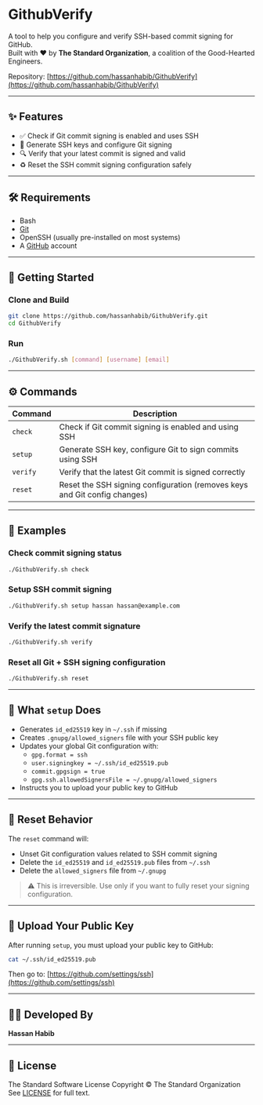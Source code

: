 ﻿# GithubVerify

A tool to help you configure and verify SSH-based commit signing for GitHub.  
Built with ❤️ by **The Standard Organization**, a coalition of the Good-Hearted Engineers.

Repository: [https://github.com/hassanhabib/GithubVerify](https://github.com/hassanhabib/GithubVerify)

---

## ✨ Features

- ✅ Check if Git commit signing is enabled and uses SSH
- 🔐 Generate SSH keys and configure Git signing
- 🔍 Verify that your latest commit is signed and valid
- ♻️ Reset the SSH commit signing configuration safely

---

## 🛠 Requirements

- Bash
- [Git](https://git-scm.com/downloads)
- OpenSSH (usually pre-installed on most systems)
- A [GitHub](https://github.com) account

---

## 🚀 Getting Started

### Clone and Build

```bash
git clone https://github.com/hassanhabib/GithubVerify.git
cd GithubVerify
```

### Run

```bash
./GithubVerify.sh [command] [username] [email]
```

---

## ⚙️ Commands

| Command   | Description                                                                 |
|-----------|-----------------------------------------------------------------------------|
| `check`   | Check if Git commit signing is enabled and using SSH                        |
| `setup`   | Generate SSH key, configure Git to sign commits using SSH                   |
| `verify`  | Verify that the latest Git commit is signed correctly                       |
| `reset`   | Reset the SSH signing configuration (removes keys and Git config changes)   |

---

## 📘 Examples

### Check commit signing status

```bash
./GithubVerify.sh check
```

### Setup SSH commit signing

```bash
./GithubVerify.sh setup hassan hassan@example.com
```

### Verify the latest commit signature

```bash
./GithubVerify.sh verify
```

### Reset all Git + SSH signing configuration

```bash
./GithubVerify.sh reset
```

---

## 🔐 What `setup` Does

- Generates `id_ed25519` key in `~/.ssh` if missing
- Creates `.gnupg/allowed_signers` file with your SSH public key
- Updates your global Git configuration with:
  - `gpg.format = ssh`
  - `user.signingkey = ~/.ssh/id_ed25519.pub`
  - `commit.gpgsign = true`
  - `gpg.ssh.allowedSignersFile = ~/.gnupg/allowed_signers`
- Instructs you to upload your public key to GitHub

---

## 🚨 Reset Behavior

The `reset` command will:

- Unset Git configuration values related to SSH commit signing
- Delete the `id_ed25519` and `id_ed25519.pub` files from `~/.ssh`
- Delete the `allowed_signers` file from `~/.gnupg`

> ⚠️ This is irreversible. Use only if you want to fully reset your signing configuration.

---

## 🔑 Upload Your Public Key

After running `setup`, you must upload your public key to GitHub:

```bash
cat ~/.ssh/id_ed25519.pub
```

Then go to: [https://github.com/settings/ssh](https://github.com/settings/ssh)

---

## 🧑‍💻 Developed By

**Hassan Habib**  

---

## 📄 License

The Standard Software License
Copyright © The Standard Organization  
See [LICENSE](https://github.com/hassanhabib/GithubVerify/blob/master/LICENSE) for full text.
